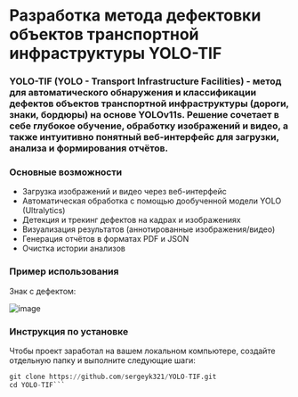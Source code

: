# Разработка метода дефектовки объектов транспортной инфраструктуры YOLO-TIF

### YOLO-TIF (YOLO - Transport Infrastructure Facilities) - метод для автоматического обнаружения и классификации дефектов объектов транспортной инфраструктуры (дороги, знаки, бордюры) на основе YOLOv11s. Решение сочетает в себе глубокое обучение, обработку изображений и видео, а также интуитивно понятный веб-интерфейс для загрузки, анализа и формирования отчётов.
### Основные возможности
- Загрузка изображений и видео через веб-интерфейс
- Автоматическая обработка с помощью дообученной модели YOLO (Ultralytics)
- Детекция и трекинг дефектов на кадрах и изображениях
- Визуализация результатов (аннотированные изображения/видео)
- Генерация отчётов в форматах PDF и JSON
- Очистка истории анализов

### Пример использования

Знак с дефектом:

![image](https://github.com/user-attachments/assets/171c9adc-9311-44e0-9c91-5ec2302fb75d)

### Инструкция по установке
Чтобы проект заработал на вашем локальном компьютере, создайте отдельную папку и выполните следующие шаги:
```python
git clone https://github.com/sergeyk321/YOLO-TIF.git
cd YOLO-TIF```
